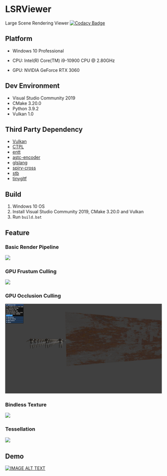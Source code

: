 # LSRViewer
Large Scene Rendering Viewer [![Codacy Badge](https://app.codacy.com/project/badge/Grade/fb5533aba9604beab54009876bef8b99)](https://www.codacy.com?utm_source=github.com&amp;utm_medium=referral&amp;utm_content=Chaf-Libraries/LSRViewer&amp;utm_campaign=Badge_Grade)

## Platform

* Windows 10 Professional
* CPU: Intel(R) Core(TM) i9-10900 CPU @ 2.80GHz

* GPU: NVIDIA GeForce RTX 3060

## Dev Environment

* Visual Studio Community 2019
* CMake 3.20.0
* Python 3.9.2
* Vulkan 1.0

## Third Party Dependency

* [Vulkan](https://github.com/SaschaWillems/Vulkan)
* [CTPL](https://github.com/vit-vit/CTPL)
* [entt](https://github.com/skypjack/entt)
* [astc-encoder](https://github.com/ARM-software/astc-encoder)
* [glslang](https://github.com/KhronosGroup/glslang)
* [spirv-cross](https://github.com/KhronosGroup/SPIRV-Cross)
* [stb](https://github.com/nothings/stb)
* [tinygltf](https://github.com/syoyo/tinygltf/)

## Build

1. Windows 10 OS
2. Install Visual Studio Community 2019, CMake 3.20.0 and Vulkan
3. Run `build.bat` 

## Feature

### Basic Render Pipeline

![](./images/render_pipeline.png)

### GPU Frustum Culling

![](./images/frustum_culling.png)

### GPU Occlusion Culling

![](images/occlusion_culling.png)

### Bindless Texture

![](images/bindless_texture.png)

### Tessellation

![](images/tessellation.png)

## Demo

[![IMAGE ALT TEXT](http://img.youtube.com/vi/YqyJ-job9d4/0.jpg)](http://www.youtube.com/watch?v=YqyJ-job9d4 "LSRViewer")

